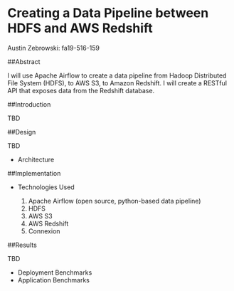 # Creating a Data Pipeline between HDFS and AWS Redshift
Austin Zebrowski: fa19-516-159

##Abstract

I will use Apache Airflow to create a data pipeline from Hadoop Distributed File System
(HDFS), to AWS S3, to Amazon Redshift. I will create a RESTful API that exposes data from the Redshift
database.  

##Introduction

TBD

##Design

TBD

* Architecture

##Implementation

* Technologies Used

    1) Apache Airflow (open source, python-based data pipeline)
    2) HDFS
    3) AWS S3
    4) AWS Redshift
    5) Connexion

##Results

TBD

* Deployment Benchmarks
* Application Benchmarks
